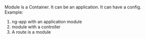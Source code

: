 Module is a Container. It can be an application. It can have a config.
Example:
1. ng-app with an application module
2. module with a controller
3. A route is a module